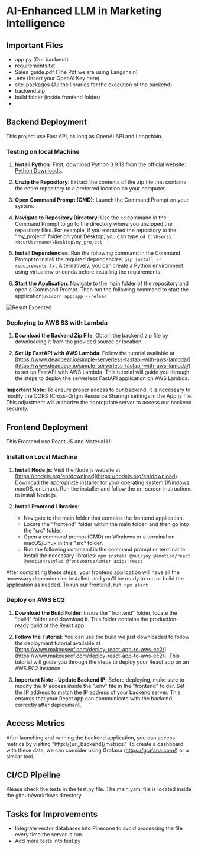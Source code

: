 ﻿# AI-Enhanced LLM in Marketing Intelligence


## Important Files

 - app.py (Our backend) 
 - requirements.txt 
 - Sales_guide.pdf (The Pdf we are using Langchain) 
 - .env (Insert your OpenAI Key here)  
 - site-packages (All the libraries for the execution of the backend)
 - backend.zip
 - build folder (inside frontend folder)
 - 

## Backend Deployment

This project use Fast API, as long as OpenAI API and Langchain.

### Testing on local Machine

1. **Install Python**: First, download Python 3.9.13 from the official website: [Python Downloads](https://www.python.org/downloads/release/python-3913/).

2.  **Unzip the Repository**: Extract the contents of the zip file that contains the entire repository to a preferred location on your computer.

3.  **Open Command Prompt (CMD)**: Launch the Command Prompt on your system.

4.  **Navigate to Repository Directory**: Use the `cd` command in the Command Prompt to go to the directory where you unzipped the repository files. For example, if you extracted the repository to the "my_project" folder on your Desktop, you can type:`cd C:\Users\<YourUsername>\Desktop\my_project`

5. **Install Dependencies**: Run the following command in the Command Prompt to install the required dependencies: `pip install -r requirements.txt` 	  Alternatively, you can create a Python environment using virtualenv or conda before installing the requirements.

6.  **Start the Application**: Navigate to the main folder of the repository and open a Command Prompt. Then run the following command to start the application:`uvicorn app:app --reload`

 ![Result Expected](https://image.noelshack.com/fichiers/2023/31/3/1690955883-screenshot-6.png)

### Deploying to AWS S3 with Lambda

1.  **Download the Backend Zip File**: Obtain the backend.zip file by downloading it from the provided source or location.
    
2.  **Set Up FastAPI with AWS Lambda**: Follow the tutorial available at [https://www.deadbear.io/simple-serverless-fastapi-with-aws-lambda/](https://www.deadbear.io/simple-serverless-fastapi-with-aws-lambda/) to set up FastAPI with AWS Lambda. This tutorial will guide you through the steps to deploy the serverless FastAPI application on AWS Lambda.

**Important Note**: To ensure proper access to our backend, it is necessary to modify the CORS (Cross-Origin Resource Sharing) settings in the App.js file. This adjustment will authorize the appropriate server to access our backend securely.


## Frontend Deployment 

This Frontend use React.JS and Material UI.
### Install on Local Machine

1.  **Install Node.js**: Visit the Node.js website at [https://nodejs.org/en/download](https://nodejs.org/en/download). Download the appropriate installer for your operating system (Windows, macOS, or Linux). Run the installer and follow the on-screen instructions to install Node.js.
    
2.  **Install Frontend Libraries**:
    
    -   Navigate to the main folder that contains the frontend application.
    -   Locate the "frontend" folder within the main folder, and then go into the "src" folder.
    -   Open a command prompt (CMD) on Windows or a terminal on macOS/Linux in this "src" folder.
    -   Run the following command in the command prompt or terminal to install the necessary libraries:
    `npm install @mui/joy @emotion/react @emotion/styled @fontsource/inter axios react`


After completing these steps, your frontend application will have all the necessary dependencies installed, and you'll be ready to run or build the application as needed.
To run our frontend, run:  `npm start`

### Deploy on AWS EC2



1.  **Download the Build Folder**: Inside the "frontend" folder, locate the "build" folder and download it. This folder contains the production-ready build of the React app.
    
2.  **Follow the Tutorial**: You can use the build we just downloaded to follow the deployment tutorial available at [https://www.makeuseof.com/deploy-react-app-to-aws-ec2/](https://www.makeuseof.com/deploy-react-app-to-aws-ec2/). This tutorial will guide you through the steps to deploy your React app on an AWS EC2 instance.
    
3.  **Important Note - Update Backend IP**: Before deploying, make sure to modify the IP access inside the ".env" file in the "frontend" folder. Set the IP address to match the IP address of your backend server. This ensures that your React app can communicate with the backend correctly after deployment.



## Access Metrics

After launching and running the backend application, you can access metrics by visiting "http://{url_backend}/metrics." To create a dashboard with these data, we can consider using Grafana (https://grafana.com/) or a similar tool.

## CI/CD Pipeline

Please check the tests in the test.py file. The main.yaml file is located inside the github/workflows directory.

## Tasks for Improvements
 - Integrate vector databases into Pinecone to avoid processing the file every time the server is run.
 - Add more tests into test.py 

